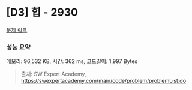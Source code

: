 # [D3] 힙 - 2930 

[문제 링크](https://swexpertacademy.com/main/code/problem/problemDetail.do?contestProbId=AV-Tj7ya3jYDFAXr) 

### 성능 요약

메모리: 96,532 KB, 시간: 362 ms, 코드길이: 1,997 Bytes



> 출처: SW Expert Academy, https://swexpertacademy.com/main/code/problem/problemList.do